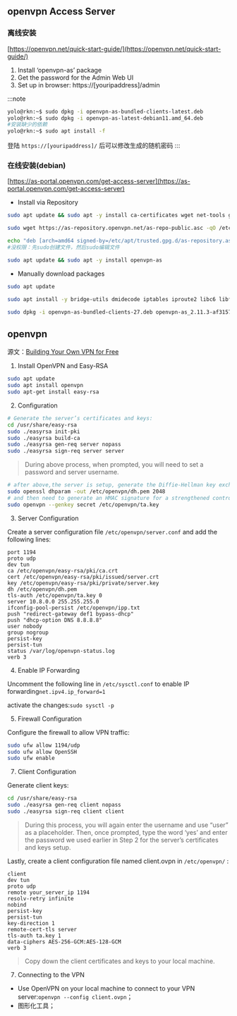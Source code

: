 ## openvpn Access Server

### 离线安装

[https://openvpn.net/quick-start-guide/](https://openvpn.net/quick-start-guide/)

1. Install ‘openvpn-as’ package
2. Get the password for the Admin Web UI
3. Set up in browser: https://[youripaddress]/admin

:::note

```bash
yolo@rkn:~$ sudo dpkg -i openvpn-as-bundled-clients-latest.deb
yolo@rkn:~$ sudo dpkg -i openvpn-as-latest-debian11.amd_64.deb
#安装缺少的依赖
yolo@rkn:~$ sudo apt install -f
```

登陆 `https://[youripaddress]/` 后可以修改生成的随机密码
:::

### 在线安装(debian)

[https://as-portal.openvpn.com/get-access-server](https://as-portal.openvpn.com/get-access-server)

- Install via Repository

```bash
sudo apt update && sudo apt -y install ca-certificates wget net-tools gnupg

sudo wget https://as-repository.openvpn.net/as-repo-public.asc -qO /etc/apt/trusted.gpg.d/as-repository.asc

echo "deb [arch=amd64 signed-by=/etc/apt/trusted.gpg.d/as-repository.asc] http://as-repository.openvpn.net/as/debian bullseye main">/etc/apt/sources.list.d/openvpn-as-repo.list
#没权限：先sudo创建文件，然后sudo编辑文件

sudo apt update && sudo apt -y install openvpn-as
```

- Manually download packages

```bash
sudo apt update

sudo apt install -y bridge-utils dmidecode iptables iproute2 libc6 libffi7 libgcc-s1 liblz4-1 liblzo2-2 libmariadb3 libpcap0.8 libssl1.1 libstdc++6 zlib1g libsasl2-2 libsqlite3-0 net-tools python3-pkg-resources python3-migrate python3-sqlalchemy python3-mysqldb python3-ldap3 sqlite3 python3-netaddr python3-arrow python3-lxml python3-openssl python3-incremental libxmlsec1 libxmlsec1-openssl python3-constantly python3-hyperlink python3-automat python3-service-identity python3-cffi python3-defusedxml

sudo dpkg -i openvpn-as-bundled-clients-27.deb openvpn-as_2.11.3-af31575c-Debian11_amd64.deb
```

## openvpn

源文：[Building Your Own VPN for Free](https://dev.to/baptistsec/building-your-own-vpn-for-free-3o9h)

1. Install OpenVPN and Easy-RSA

```bash
sudo apt update
sudo apt install openvpn
sudo apt-get install easy-rsa
```

2. Configuration

```bash
# Generate the server’s certificates and keys:
cd /usr/share/easy-rsa
sudo ./easyrsa init-pki
sudo ./easyrsa build-ca
sudo ./easyrsa gen-req server nopass
sudo ./easyrsa sign-req server server
```

> During above process, when prompted, you will need to set a password and server username.

```bash
# after above,the server is setup, generate the Diffie-Hellman key exchange
sudo openssl dhparam -out /etc/openvpn/dh.pem 2048
# and then need to generate an HMAC signature for a strengthened control channel
sudo openvpn --genkey secret /etc/openvpn/ta.key
```

3. Server Configuration

Create a server configuration file `/etc/openvpn/server.conf` and add the following lines:

```log
port 1194
proto udp
dev tun
ca /etc/openvpn/easy-rsa/pki/ca.crt
cert /etc/openvpn/easy-rsa/pki/issued/server.crt
key /etc/openvpn/easy-rsa/pki/private/server.key
dh /etc/openvpn/dh.pem
tls-auth /etc/openvpn/ta.key 0
server 10.8.0.0 255.255.255.0
ifconfig-pool-persist /etc/openvpn/ipp.txt
push "redirect-gateway def1 bypass-dhcp"
push "dhcp-option DNS 8.8.8.8"
user nobody
group nogroup
persist-key
persist-tun
status /var/log/openvpn-status.log
verb 3
```

4. Enable IP Forwarding

Uncomment the following line in `/etc/sysctl.conf` to enable IP forwarding`net.ipv4.ip_forward=1`

activate the changes:`sudo sysctl -p`

5. Firewall Configuration

Configure the firewall to allow VPN traffic:

```bash
sudo ufw allow 1194/udp
sudo ufw allow OpenSSH
sudo ufw enable
```

7. Client Configuration

Generate client keys:

```bash
cd /usr/share/easy-rsa
sudo ./easyrsa gen-req client nopass
sudo ./easyrsa sign-req client client
```

> During this process, you will again enter the username and use “user” as a placeholder. Then, once prompted, type the word ‘yes’ and enter the password we used earlier in Step 2 for the server’s certificates and keys setup.

Lastly, create a client configuration file named client.ovpn in `/etc/openvpn/` :

```log
client
dev tun
proto udp
remote your_server_ip 1194
resolv-retry infinite
nobind
persist-key
persist-tun
key-direction 1
remote-cert-tls server
tls-auth ta.key 1
data-ciphers AES-256-GCM:AES-128-GCM
verb 3
```

> Copy down the client certificates and keys to your local machine.

7. Connecting to the VPN

- Use OpenVPN on your local machine to connect to your VPN server:`openvpn --config client.ovpn`；
- 图形化工具；
